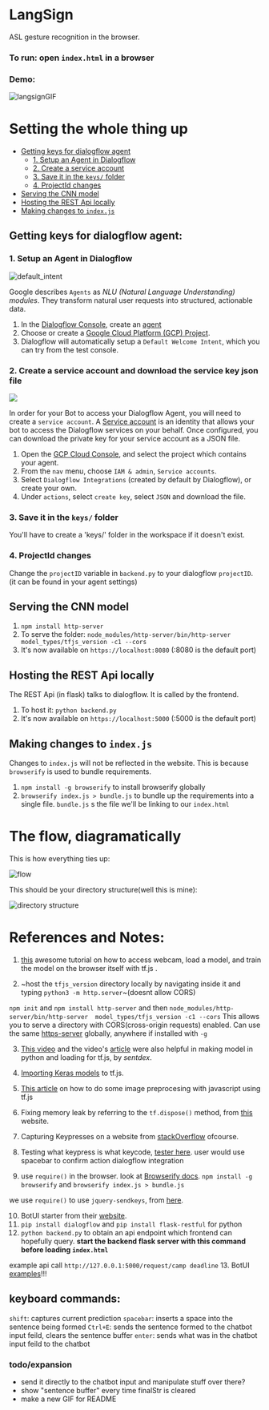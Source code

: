 # LangSign
ASL gesture recognition in the browser.

### To run: open `index.html` in a browser
### Demo:
![langsignGIF](https://user-images.githubusercontent.com/17317792/57445938-0c5b3980-7286-11e9-8146-df1adf4d90de.gif)

# Setting the whole thing up
- [Getting keys for dialogflow agent](#getting-keys-for-dialogflow-agent)
  - [1. Setup an Agent in Dialogflow](#1-setup-an-agent-in-dialogflow)
  - [2. Create a service account](#2-create-a-service-account-and-download-the-service-key-json-file)
  - [3. Save it in the `keys/` folder](#3-save-it-in-the-keys-folder)
  - [4. ProjectId changes](#4-projectid-changes)
- [Serving the CNN model](#serving-the-cnn-model)
- [Hosting the REST Api locally](#hosting-the-rest-api-locally)
- [Making changes to `index.js`](#making-changes-to-indexjs)

## Getting keys for dialogflow agent:
### 1. Setup an Agent in Dialogflow
![default_intent](https://github.com/jschnurr/botkit-middleware-dialogflow/blob/master/images/default_intent.png?raw=true)

Google describes `Agents` as *NLU (Natural Language Understanding) modules*. They transform natural user requests into structured, actionable data.

1. In the [Dialogflow Console](https://console.dialogflow.com/), create an [agent](https://dialogflow.com/docs/agents)
2. Choose or create a [Google Cloud Platform (GCP) Project](https://cloud.google.com/docs/overview/#projects).
3. Dialogflow will automatically setup a `Default Welcome Intent`, which you can try from the test console.

### 2. Create a service account and download the service key json file
![](https://github.com/jschnurr/botkit-middleware-dialogflow/blob/master/images/save_json.png?raw=true)

In order for your Bot to access your Dialogflow Agent, you will need to create a `service account`. A [Service account](https://cloud.google.com/compute/docs/access/service-accounts) is an identity that allows your bot to access the Dialogflow services on your behalf. Once configured, you can download the private key for your service account as a JSON file.

1. Open the [GCP Cloud Console](https://console.cloud.google.com), and select the project which contains your agent.
2. From the `nav` menu, choose `IAM & admin`, `Service accounts`.
3. Select `Dialogflow Integrations` (created by default by Dialogflow), or create your own.
4. Under `actions`, select `create key`, select `JSON` and download the file.
### 3. Save it in the `keys/` folder 
You'll have to create a 'keys/' folder in the workspace if it doesn't exist.
### 4. ProjectId changes
Change the `projectID`  variable in `backend.py` to your dialogflow `projectID`. (it can be found in your agent settings)

## Serving the CNN model
1. `npm install http-server` 
2. To serve the folder: `node_modules/http-server/bin/http-server  model_types/tfjs_version -c1 --cors`
3. It's now available on `https://localhost:8080` (:8080 is the default port)

## Hosting the REST Api locally
The REST Api (in flask) talks to dialogflow. It is called by the frontend.

1. To host it: `python backend.py`
2. It's now available on `https://localhost:5000` (:5000 is the default port)

## Making changes to `index.js`
Changes to `index.js` will not be reflected in the website. This is because `browserify` is used to bundle requirements.
1. `npm install -g browserify` to install browserify globally
2. `browserify index.js > bundle.js`  to bundle up the requirements into a single file. `bundle.js` s the file we'll be linking to our `index.html`

# The flow, diagramatically
This is how everything ties up:

![flow](https://user-images.githubusercontent.com/17317792/57443491-bdf76c00-7280-11e9-9287-ccbb22b40269.png)

This should be your directory structure(well this is mine):

![directory structure](https://user-images.githubusercontent.com/17317792/57443605-04e56180-7281-11e9-9534-e3bc009c3279.png)

# References and Notes:
1. [this](https://codelabs.developers.google.com/codelabs/tensorflowjs-teachablemachine-codelab/index.html#0) awesome tutorial on how to access webcam, load a model, and train the model on the browser itself with tf.js .

2. ~host the `tfjs_version` directory locally by navigating inside it and typing `python3 -m http.server`~(doesnt allow CORS)

`npm init` and `npm install http-server` and then `node_modules/http-server/bin/http-server  model_types/tfjs_version -c1 --cors`
This allows you to serve a directory with CORS(cross-origin requests) enabled.
Can use the same [https-server](https://www.npmjs.com/package/http-server) globally, anywhere if installed with `-g`


3. [This video](https://www.youtube.com/watch?v=Szjt8E7EKQc) and the video's [article](https://pythonprogramming.net/loading-keras-model-tensorflowjs-tutorial/) were also helpful in making model in python and loading for tf.js, by _sentdex_.

4. [Importing Keras models](https://www.tensorflow.org/js/tutorials/conversion/import_keras) to tf.js.

5. [This article](https://thekevinscott.com/image-classification-with-javascript/) on how to do some image preprocesing with javascript using tf.js

6. Fixing memory leak by referring to the `tf.dispose()` method, from [this](https://www.tensorflow.org/js/guide/tensors_operations) website.

7. Capturing Keypresses on a website from [stackOverflow](https://stackoverflow.com/questions/2878983/capture-key-press-without-placing-an-input-element-on-the-page) ofcourse.

8. Testing what keypress is what keycode, [tester here](https://unixpapa.com/js/testkey.html).
user would use spacebar to confirm action
dialogflow integration

9. use `require()` in the browser. look at [Browserify docs](https://github.com/browserify/browserify).
`npm install -g browserify` and `browserify index.js > bundle.js`

we use `require()` to use `jquery-sendkeys`, from [here](https://www.npmjs.com/package/jquery-sendkeys).

10. BotUI starter from their [website](https://docs.botui.org/install.html).
11. `pip install dialogflow` and `pip install flask-restful` for python
12. `python backend.py` to obtain an api endpoint which frontend can hopefully query. **start the backend flask server with this command before loading `index.html`**

example api call `http://127.0.0.1:5000/request/camp deadline`
13. BotUI [examples](https://github.com/botui/botui-examples)!!!

## keyboard commands:
`shift`: captures current prediction
`spacebar`: inserts a space into the sentence being formed
`Ctrl+E`: sends the sentence formed to the chatbot input feild, clears the sentence buffer
`enter`: sends what was in the chatbot input feild to the chatbot

### todo/expansion
* send it directly to the chatbot input and manipulate stuff over there?
* show "sentence buffer" every time finalStr is cleared
* make a new GIF for README